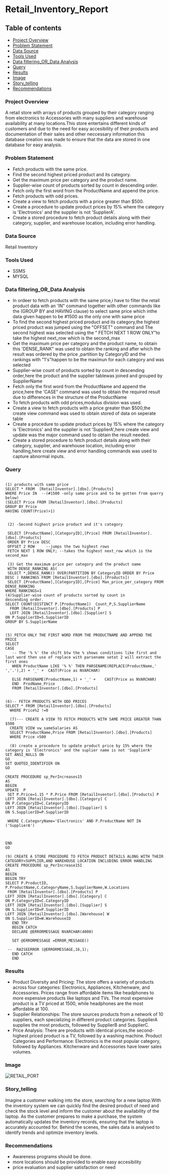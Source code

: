 
# Retail_Inventory_Report
## Table of contents 
- [Project Overview](#project-overview)
- [Problem Statement](#problem-statement)
- [Data Source](#data-source)
- [Tools Used](#tools-used)
- [Data filtering_OR_Data Analysis](#Data_filtering_OR-Data_analysis)
- [Query](#Query)
- [Results](#results)
- [Image](#Image)
- [Story_telling](#Story_telling)
- [Recommendations](#recommendations)
### Project Overview
A retail store with arrays of products grouped by their category ranging from electronics to Accessories with many suppliers and warehouse availability at many locations.This store entertains different kinds of customers and due to the need for easy accesibility of their products and documentation of their sales and other neccessary information this database creation was made to ensure that the data are stored in one database for easy analysis.

### Problem Statement
- Fetch products with the same price.
- Find the second highest priced product and its category.
- Get the maximum price per category and the product name.
- Supplier-wise count of products sorted by count in descending order.
- Fetch only the first word from the ProductName and append the price.
- Fetch products with odd prices.
- Create a view to fetch products with a price greater than $500.
- Create a procedure to update product prices by 15% where the category is 'Electronics' and the supplier is not 'SupplierA'.
- Create a stored procedure to fetch product details along with their category, supplier, and warehouse location, including error handling.
### Data Source
Retail Inventory
### Tools Used
- SSMS
- MYSQL
### Data filtering_OR_Data Analysis
- In ordeer to fetch products with the same price,i have to filter the retail product data with an 'IN" command together with other commands like the (GROUP BY and HAVING clause) to select same price which inthe data given happen to be #1500 as the only one with same price
- To find the second highest priced product and its category,the highest priced product was jumped using the "OFFSET" command and The second highest was selected using the " FETCH NEXT 1 ROW ONLY"to take the highest next_row which is the second_max
- Get the maximum price per category and the product name, to obtain this 'DENSE_RANK" was used to obtain the ranking and after which the result was ordered by the price ,partition by CategoryID and the rankings with "1's"happen to be the maximun for each category and was selected
- Supplier-wise count of products sorted by count in descending order,here the product and the supplier tablewas joined and grouped by SupplierName 
- Fetch only the first word from the ProductName and append the price,here  the 'CASE" command was used to obtain the required result due to differences in the structure of the ProductName
- To fetch products with odd prices,modulus division was used.
- Create a view to fetch products with a price greater than $500,the create view command was used to obtain stored of data on seperate table
- Create a procedure to update product prices by 15% where the category is 'Electronics' and the supplier is not 'SupplierA',here create view and update was the major command used to obtain the result needed.
- Create a stored procedure to fetch product details along with their category, supplier, and warehouse location, including error handling,here create view and error handling commands was used to capture abnormal inputs.
### Query
```

(1) products with same price
SELECT * FROM  [RetailInventor].[dbo].[Products]
WHERE Price IN  --(#1500 -only same price and to be gotten from querry below)
(SELECT Price FROM [RetailInventor].[dbo].[Products]
GROUP BY Price
HAVING COUNT(Price)>1)


 (2) -Second highest price product and it's category
 
 SELECT [ProductName],[CategoryID],[Price] FROM [RetailInventor].[dbo].[Products]
 ORDER BY Price DESC
 OFFSET 2 ROW     --jumps the two highest rows
 FETCH NEXT 1 ROW ONLY; --takes the highest next_row which is the second_max

 (3) Get the maximum price per category and the product name
 WITH DENSE_RANKING AS(
 SELECT *,DENSE_RANK() OVER(PARTITION BY CategoryID ORDER BY Price DESC ) RANKINGS FROM [RetailInventor].[dbo].[Products])
 SELECT [ProductName],[CategoryID],[Price] Max_price_per_category FROM DENSE_RANKING 
WHERE RANKINGS=1
(4)Supplier-wise count of products sorted by count in descending order.
SELECT COUNT(DISTINCT P.[ProductName])  Count_P,S.SupplierName
  FROM [RetailInventor].[dbo].[Products] P
  LEFT JOIN [RetailInventor].[dbo].[Supplier] S
ON P.SupplierID=S.SupplierID
GROUP BY S.SupplierName


(5) FETCH ONLY THE FIRST WORD FROM THE PRODUCTNAME AND APPEND THE PRICE
SELECT 
CASE 
   -- The '% %' the shift btw the % shows conditions like first and last word then use of replace with parsename setat 2 will extract the first ones
   WHEN ProductName LIKE '% %' THEN PARSENAME(REPLACE(ProductName,' ','.'),2) + '_' +  CAST(Price as NVARCHAR)
   
   ELSE PARSENAME(ProductName,1) + '_' +    CAST(Price as NVARCHAR)  
   END  ProdName_Price
   FROM [RetailInventor].[dbo].[Products]

   
(6)-- FETCH PRODUCTS WITH ODD PRICES
SELECT * FROM [RetailInventor].[dbo].[Products] 
  WHERE Price%2 !=0

  (7)--- CREATE A VIEW TO FETCH PRODUCTS WITH SAME PRICE GREATER THAN $500
  CREATE VIEW vw_sameSalaries AS
  SELECT ProductName,Price FROM [RetailInventor].[dbo].[Products] 
  WHERE Price >500 

  (8) create a procedure to update product price by 15% where the category is 'Electronics' and the suplier name is not 'SupplierA'
SET ANSI_NULLS ON
GO
SET QUOTED_IDENTIFIER ON
GO

CREATE PROCEDURE sp_PerIncreases15
AS
BEGIN
UPDATE  P
 SET P.Price=1.15 * P.Price FROM [RetailInventor].[dbo].[Products] P
LEFT JOIN [RetailInventor].[dbo].[Category] C
ON P.CategoryID=C.CategoryID
LEFT JOIN [RetailInventor].[dbo].[Supplier] S
ON S.SupplierID=P.SupplierID 
 
 WHERE C.CategoryName='Electronics' AND P.ProductName NOT IN ('SupplierA')



END
GO

(9) CREATE A STORE PROCEDURE TO FETCH PRODUCT DETAILS ALONG WITH THEIR CATEGORY<SUPPLIER,AND WAREHOUSE LOCATION INCLUDING ERROR HANDLING
CREATE PROCEDURE sp_PerIncrease15I
AS
BEGIN
BEGIN TRY
SELECT P.ProductID, P.ProductName,C.CategoryName,S.SupplierName,W.Locations
 FROM [RetailInventor].[dbo].[Products] P
LEFT JOIN [RetailInventor].[dbo].[Category] C
ON P.CategoryID=C.CategoryID
LEFT JOIN [RetailInventor].[dbo].[Supplier] S
ON S.SupplierID=P.SupplierID 
LEFT JOIN [RetailInventor].[dbo].[Warehouse] W
ON S.SupplierID=W.WarehouseID 
   END TRY
   BEGIN CATCH
   DECLARE @ERRORMESSAGE NVARCHAR(4000)
    
   SET @ERRORMESSAGE =ERROR_MESSAGE()
   
 --  RAISEERROR (@ERRORMESSAGE,16,1);
   END CATCH
   END
```
### Results

- Product Diversity and Pricing:
The store offers a variety of products across four categories: Electronics, Appliances, Kitchenware, and Accessories.
Prices range from affordable items like headphones to more expensive products like laptops and TVs.
The most expensive product is a TV priced at 1500, while headphones are the most affordable at 100.
- Supplier Relationships:
The store sources products from a network of 10 suppliers, each specializing in different product categories.
SupplierA supplies the most products, followed by SupplierB and SupplierC.
- Price Analysis:
There are products with identical prices,the second-highest priced product is a TV, followed by a washing machine.
Product Categories and Performance:
Electronics is the most popular category, followed by Appliances.
Kitchenware and Accessories have lower sales volumes.

### Image

![RETAIL_PORT](https://github.com/user-attachments/assets/65120631-2be0-4c96-a7d8-b424ff6cbd0d)

### Story_telling
Imagine a customer walking into the store, searching for a new laptop.With the inventory system we can quickly find the desired product of need and check the stock level and inform the customer about the availability of the laptop. As the customer prepares to make a purchase, the system automatically updates the inventory records, ensuring that the laptop is accurately accounted for.
Behind the scenes, the sales data is analysed to identify trends and optimize inventory levels.
### Recommendations
- Awareness programs should be done.
- more locations should be provided to enable easy accesibility
- price evaluation and supplier satisfaction or need


